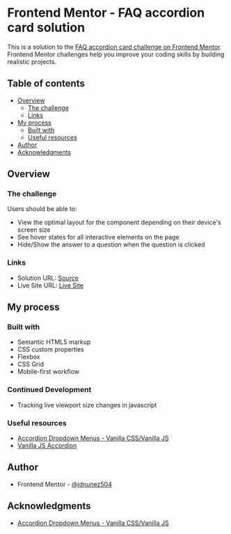 # Frontend Mentor - FAQ accordion card solution

This is a solution to the [FAQ accordion card challenge on Frontend Mentor](https://www.frontendmentor.io/challenges/faq-accordion-card-XlyjD0Oam). Frontend Mentor challenges help you improve your coding skills by building realistic projects. 

## Table of contents

- [Overview](#overview)
  - [The challenge](#the-challenge)
  - [Links](#links)
- [My process](#my-process)
  - [Built with](#built-with)
  - [Useful resources](#useful-resources)
- [Author](#author)
- [Acknowledgments](#acknowledgments)

## Overview

### The challenge

Users should be able to:

- View the optimal layout for the component depending on their device's screen size
- See hover states for all interactive elements on the page
- Hide/Show the answer to a question when the question is clicked

### Links

- Solution URL: [Source](https://github.com/jdnunez504/faq-accordion-card)
- Live Site URL: [Live Site](https://your-live-site-url.com)

## My process

### Built with

- Semantic HTML5 markup
- CSS custom properties
- Flexbox
- CSS Grid
- Mobile-first workflow
### Continued Development

- Tracking live viewport size changes in javascript

### Useful resources

- [Accordion Dropdown Menus - Vanilla CSS/Vanilla JS](https://codepen.io/phileflanagan/pen/mwpQpY)
- [Vanilla JS Accordion](https://www.w3schools.com/howto/howto_js_accordion.asp)

## Author

- Frontend Mentor - [@jdnunez504](https://www.frontendmentor.io/profile/jdnunez504)

## Acknowledgments

- [Accordion Dropdown Menus - Vanilla CSS/Vanilla JS](https://codepen.io/phileflanagan/pen/mwpQpY)